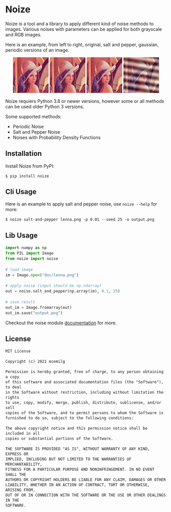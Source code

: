 # Noize

Noize is a tool and a library to apply different kind of noise methods to images.
Various noises with parameters can be applied for both grayscale and RGB images.

Here is an example, from left to right, original, salt and pepper, gaussian, periodic versions of an image.

<p align="center">
  <img src="doc/lenna.png" width="22%" />
  <img src="doc/sp.png" width="22%" /> 
  <img src="doc/gaussian.png" width="22%" />
  <img src="doc/periodic.png" width="22%" />
</p>

Noize requiers Python 3.8 or newer versions, however some or all methods can be used older Python 3 versions.

Some supported methods:

- Periodic Noise
- Salt and Pepper Noise
- Noises with Probability Density Functions


## Installation

Install Noize from PyPI:

```shell
$ pip install noize
```


## Cli Usage

Here is an example to apply salt and pepper noise, use `noize --help` for more:

```shell
$ noize salt-and-pepper lenna.png -p 0.01 --seed 25 -o output.png
```

## Lib Usage

```python
import numpy as np
from PIL import Image
from noize import noise

# load image
im = Image.open("doc/lenna.png")

# apply noise (input should be np.ndarray)
out = noise.salt_and_pepper(np.array(im), 0.1, 25)

# save result
out_im = Image.fromarray(out)
out_im.save("output.png")
```

Checkout the noise module [documentation](doc/doc.md) for more.


## License

```license
MIT License

Copyright (c) 2021 mcemilg

Permission is hereby granted, free of charge, to any person obtaining a copy
of this software and associated documentation files (the "Software"), to deal
in the Software without restriction, including without limitation the rights
to use, copy, modify, merge, publish, distribute, sublicense, and/or sell
copies of the Software, and to permit persons to whom the Software is
furnished to do so, subject to the following conditions:

The above copyright notice and this permission notice shall be included in all
copies or substantial portions of the Software.

THE SOFTWARE IS PROVIDED "AS IS", WITHOUT WARRANTY OF ANY KIND, EXPRESS OR
IMPLIED, INCLUDING BUT NOT LIMITED TO THE WARRANTIES OF MERCHANTABILITY,
FITNESS FOR A PARTICULAR PURPOSE AND NONINFRINGEMENT. IN NO EVENT SHALL THE
AUTHORS OR COPYRIGHT HOLDERS BE LIABLE FOR ANY CLAIM, DAMAGES OR OTHER
LIABILITY, WHETHER IN AN ACTION OF CONTRACT, TORT OR OTHERWISE, ARISING FROM,
OUT OF OR IN CONNECTION WITH THE SOFTWARE OR THE USE OR OTHER DEALINGS IN THE
SOFTWARE.
```

